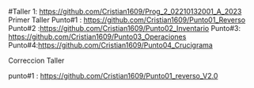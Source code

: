 #Taller 1: https://github.com/Cristian1609/Prog_2_02210132001_A_2023
Primer Taller
Punto#1 : https://github.com/Cristian1609/Punto01_Reverso
Punto#2 :https://github.com/Cristian1609/Punto02_Inventario
Punto#3: https://github.com/Cristian1609/Punto03_Operaciones
Punto#4:https://github.com/Cristian1609/Punto04_Crucigrama

Correccion Taller 

punto#1 :  https://github.com/Cristian1609/Punto01_reverso_V2.0
